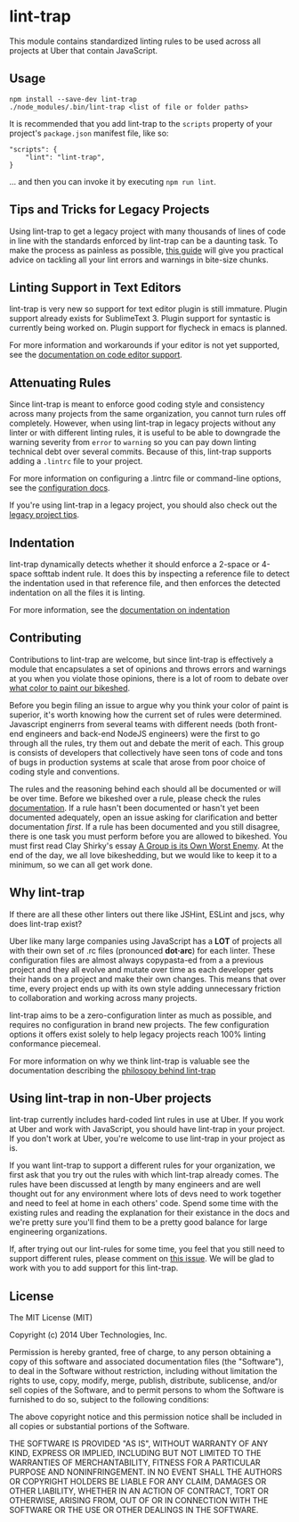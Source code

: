 lint-trap
=========

This module contains standardized linting rules to be used across all projects
at Uber that contain JavaScript.


Usage
-----

    npm install --save-dev lint-trap
    ./node_modules/.bin/lint-trap <list of file or folder paths>

It is recommended that you add lint-trap to the `scripts` property of your
project's `package.json` manifest file, like so:

    "scripts": {
        "lint": "lint-trap",
    }

... and then you can invoke it by executing `npm run lint`.


Tips and Tricks for Legacy Projects
-----------------------------------

Using lint-trap to get a legacy project with many thousands of lines of code
in line with the standards enforced by lint-trap can be a daunting task. To
make the process as painless as possible, [this guide][legacy-tips] will give
you practical advice on tackling all your lint errors and warnings in bite-size
chunks.


Linting Support in Text Editors
-------------------------------

lint-trap is very new so support for text editor plugin is still immature.
Plugin support already exists for SublimeText 3. Plugin support for syntastic
is currently being worked on. Plugin support for flycheck in emacs is planned.

For more information and workarounds if your editor is not yet supported, see
the [documentation on code editor support][code-editor-support].


Attenuating Rules
-----------------

Since lint-trap is meant to enforce good coding style and consistency across
many projects from the same organization, you cannot turn rules off completely.
However, when using lint-trap in legacy projects without any linter or with
different linting rules, it is useful to be able to downgrade the warning
severity from `error` to `warning` so you can pay down linting technical debt
over several commits. Because of this, lint-trap supports adding a `.lintrc`
file to your project.

For more information on configuring a .lintrc file or command-line options, see
the [configuration docs][configuration].

If you're using lint-trap in a legacy project, you should also check out the
[legacy project tips][legacy-tips].


Indentation
-----------

lint-trap dynamically detects whether it should enforce a 2-space or 4-space
softtab indent rule. It does this by inspecting a reference file to detect the
indentation used in that reference file, and then enforces the detected
indentation on all the files it is linting.

For more information, see the [documentation on indentation][indentation]


Contributing
------------

Contributions to lint-trap are welcome, but since lint-trap is effectively a
module that encapsulates a set of opinions and throws errors and warnings at
you when you violate those opinions, there is a lot of room to debate over
[what color to paint our bikeshed][bikeshed].

Before you begin filing an issue to argue why you think your color of paint is
superior, it's worth knowing how the current set of rules were determined.
Javascript enginerrs from several teams with different needs (both front-end
engineers and back-end NodeJS engineers) were the first to go through all the
rules, try them out and debate the merit of each. This group is consists of
developers that collectively have seen tons of code and tons of bugs in
production systems at scale that arose from poor choice of coding style and
conventions.

The rules and the reasoning behind each should all be documented or will be
over time. Before we bikeshed over a rule, please check the rules
[documentation][docs]. If a rule hasn't been documented or hasn't yet been
documented adequately, open an issue asking for clarification and better 
documentation *first*. If a rule has been documented and you still disagree,
there is one task you must perform before you are allowed to bikeshed. You must
first read Clay Shirky's essay [A Group is its Own Worst Enemy][group-enemy].
At the end of the day, we all love bikeshedding, but we would like to keep it
to a minimum, so we can all get work done.


Why lint-trap
-------------

If there are all these other linters out there like JSHint, ESLint and jscs,
why does lint-trap exist?

Uber like many large companies using JavaScript has a **LOT** of projects all
with their own set of .rc files (pronounced __dot·arc__) for each linter. These
configuration files are almost always copypasta-ed from a a previous project
and they all evolve and mutate over time as each developer gets their hands on
a project and make their own changes. This means that over time, every project
ends up with its own style adding unnecessary friction to collaboration and
working across many projects.

lint-trap aims to be a zero-configuration linter as much as possible, and
requires no configuration in brand new projects. The few configuration options
it offers exist solely to help legacy projects reach 100% linting conformance
piecemeal.

For more information on why we think lint-trap is valuable see the documentation
describing the [philosopy behind lint-trap][philosophy]


Using lint-trap in non-Uber projects
------------------------------------

lint-trap currently includes hard-coded lint rules in use at Uber. If you
work at Uber and work with JavaScript, you should have lint-trap in your
project. If you don't work at Uber, you're welcome to use lint-trap in your
project as is. 

If you want lint-trap to support a different rules for your organization, we
first ask that you try out the rules with which lint-trap already comes. The
rules have been discussed at length by many engineers and are well thought out
for any environment where lots of devs need to work together and need to feel
at home in each others' code. Spend some time with the existing rules and
reading the explanation for their existance in the docs and we're pretty sure
you'll find them to be a pretty good balance for large engineering
organizations.

If, after trying out our lint-rules for some time, you feel that you still
need to support different rules, please comment on [this issue][orgrules-issue].
We will be glad to work with you to add support for this lint-trap.


License
-------

The MIT License (MIT)

Copyright (c) 2014 Uber Technologies, Inc.

Permission is hereby granted, free of charge, to any person obtaining a copy
of this software and associated documentation files (the "Software"), to deal
in the Software without restriction, including without limitation the rights
to use, copy, modify, merge, publish, distribute, sublicense, and/or sell
copies of the Software, and to permit persons to whom the Software is
furnished to do so, subject to the following conditions:

The above copyright notice and this permission notice shall be included in
all copies or substantial portions of the Software.

THE SOFTWARE IS PROVIDED "AS IS", WITHOUT WARRANTY OF ANY KIND, EXPRESS OR
IMPLIED, INCLUDING BUT NOT LIMITED TO THE WARRANTIES OF MERCHANTABILITY,
FITNESS FOR A PARTICULAR PURPOSE AND NONINFRINGEMENT. IN NO EVENT SHALL THE
AUTHORS OR COPYRIGHT HOLDERS BE LIABLE FOR ANY CLAIM, DAMAGES OR OTHER
LIABILITY, WHETHER IN AN ACTION OF CONTRACT, TORT OR OTHERWISE, ARISING FROM,
OUT OF OR IN CONNECTION WITH THE SOFTWARE OR THE USE OR OTHER DEALINGS IN
THE SOFTWARE.


[legacy-tips]: https://github.com/uber/lint-trap/blob/master/docs/legacy-project-tips.md
[indentation]: https://github.com/uber/lint-trap/blob/master/docs/indentation.md
[code-editor-support]: https://github.com/uber/lint-trap/blob/master/docs/code-editor-support.md
[configuration]: https://github.com/uber/lint-trap/blob/master/docs/configuration.md
[philosophy]: https://github.com/uber/lint-trap/blob/master/docs/philosophy.md

[orgrules-issue]: https://github.com/uber/lint-trap/issues/54

[file-an-issue]: https://github.com/uber/lint-trap/issues/new
[docs]: https://github.com/uber/lint-trap/tree/master/docs
[wadlers-law]: http://www.haskell.org/haskellwiki/Wadler's_Law
[bikeshed]: http://red.bikeshed.com/
[group-enemy]: http://www.shirky.com/writings/herecomeseverybody/group_enemy.html
